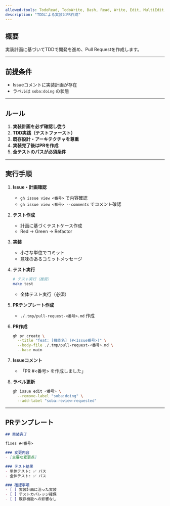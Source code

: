 ```yaml
---
allowed-tools: TodoRead, TodoWrite, Bash, Read, Write, Edit, MultiEdit, Grep, Glob
description: "TDDによる実装とPR作成"
---
```


## 概要

実装計画に基づいてTDDで開発を進め、Pull Requestを作成します。

---

## 前提条件

- Issueコメントに実装計画が存在
- ラベルは `soba:doing` の状態

---

## ルール

1. **実装計画を必ず確認し従う**
2. **TDD実践（テストファースト）**
3. **既存設計・アーキテクチャを尊重**
4. **実装完了後はPRを作成**
5. **全テストのパスが必須条件**

---

## 実行手順

1. **Issue・計画確認**
   - `gh issue view <番号>` で内容確認
   - `gh issue view <番号> --comments` でコメント確認

2. **テスト作成**
   - 計画に基づくテストケース作成
   - Red → Green → Refactor

3. **実装**
   - 小さな単位でコミット
   - 意味のあるコミットメッセージ

4. **テスト実行**
   ```bash
   # テスト実行（推奨）
   make test
   ```
   - 全体テスト実行（必須）

5. **PRテンプレート作成**
   - `./.tmp/pull-request-<番号>.md` 作成

6. **PR作成**
   ```bash
   gh pr create \
     --title "feat: [機能名] (#<Issue番号>)" \
     --body-file ./.tmp/pull-request-<番号>.md \
     --base main
   ```

7. **Issueコメント**
   - 「PR #<番号> を作成しました」

8. **ラベル更新**
   ```bash
   gh issue edit <番号> \
     --remove-label "soba:doing" \
     --add-label "soba:review-requested"
   ```

---

## PRテンプレート

```markdown
## 実装完了

fixes #<番号>

### 変更内容
- [主要な変更点]

### テスト結果
- 単体テスト: ✅ パス
- 全体テスト: ✅ パス

### 確認事項
- [ ] 実装計画に沿った実装
- [ ] テストカバレッジ確保
- [ ] 既存機能への影響なし
```
